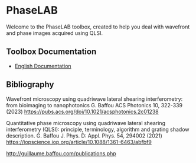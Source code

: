 # PhaseLAB

Welcome to the PhaseLAB toolbox, created to help you deal with wavefront and phase images acquired using QLSI.



## Toolbox Documentation

- [English Documentation](https://phaselab-doc.readthedocs.io/en/latest)

## Bibliography

Wavefront microscopy using quadriwave lateral shearing interferometry: from bioimaging to nanophotonics
G. Baffou
ACS Photonics 10, 322-339 (2023)
https://pubs.acs.org/doi/10.1021/acsphotonics.2c01238

Quantitative phase microscopy using quadriwave lateral shearing interferometry (QLSI): principle, terminology, algorithm and grating shadow description.
G. Baffou
J. Phys. D: Appl. Phys. 54, 294002 (2021)
https://iopscience.iop.org/article/10.1088/1361-6463/abfbf9

http://guillaume.baffou.com/publications.php